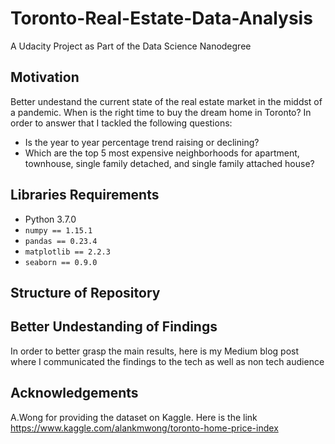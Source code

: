 # Toronto-Real-Estate-Data-Analysis
A Udacity Project as Part of the Data Science Nanodegree
## Motivation
Better undestand the current state of the real estate market in the middst of a pandemic. When is the right time to buy the dream home in Toronto? In order to answer that I tackled the following questions:
 - Is the year to year percentage trend raising or declining?
 - Which are the top 5 most expensive neighborhoods for apartment, townhouse, single family detached, and single family attached house?
## Libraries Requirements
 - Python 3.7.0
 - `numpy == 1.15.1`
 - `pandas == 0.23.4`
 - `matplotlib == 2.2.3`
 - `seaborn == 0.9.0`
## Structure of Repository
## Better Undestanding of Findings
In order to better grasp the main results, here is my Medium blog post where I communicated the findings to the tech as well as non tech audience
## Acknowledgements
A.Wong for providing the dataset on Kaggle. Here is the link https://www.kaggle.com/alankmwong/toronto-home-price-index
